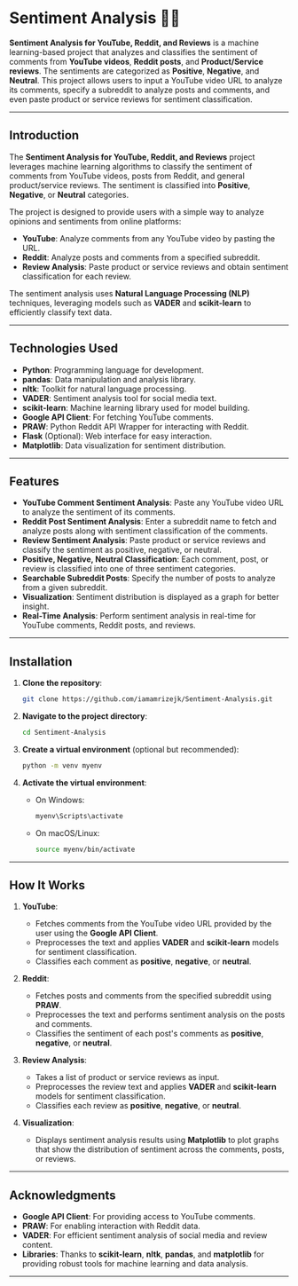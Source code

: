# Sentiment Analysis 🙂🙃

**Sentiment Analysis for YouTube, Reddit, and Reviews** is a machine learning-based project that analyzes and classifies the sentiment of comments from **YouTube videos**, **Reddit posts**, and **Product/Service reviews**. The sentiments are categorized as **Positive**, **Negative**, and **Neutral**. This project allows users to input a YouTube video URL to analyze its comments, specify a subreddit to analyze posts and comments, and even paste product or service reviews for sentiment classification.

---

## Introduction

The **Sentiment Analysis for YouTube, Reddit, and Reviews** project leverages machine learning algorithms to classify the sentiment of comments from YouTube videos, posts from Reddit, and general product/service reviews. The sentiment is classified into **Positive**, **Negative**, or **Neutral** categories. 

The project is designed to provide users with a simple way to analyze opinions and sentiments from online platforms:

- **YouTube**: Analyze comments from any YouTube video by pasting the URL.
- **Reddit**: Analyze posts and comments from a specified subreddit.
- **Review Analysis**: Paste product or service reviews and obtain sentiment classification for each review.

The sentiment analysis uses **Natural Language Processing (NLP)** techniques, leveraging models such as **VADER** and **scikit-learn** to efficiently classify text data.

---

## Technologies Used

- **Python**: Programming language for development.
- **pandas**: Data manipulation and analysis library.
- **nltk**: Toolkit for natural language processing.
- **VADER**: Sentiment analysis tool for social media text.
- **scikit-learn**: Machine learning library used for model building.
- **Google API Client**: For fetching YouTube comments.
- **PRAW**: Python Reddit API Wrapper for interacting with Reddit.
- **Flask** (Optional): Web interface for easy interaction.
- **Matplotlib**: Data visualization for sentiment distribution.

---

## Features

- **YouTube Comment Sentiment Analysis**: Paste any YouTube video URL to analyze the sentiment of its comments.
- **Reddit Post Sentiment Analysis**: Enter a subreddit name to fetch and analyze posts along with sentiment classification of the comments.
- **Review Sentiment Analysis**: Paste product or service reviews and classify the sentiment as positive, negative, or neutral.
- **Positive, Negative, Neutral Classification**: Each comment, post, or review is classified into one of three sentiment categories.
- **Searchable Subreddit Posts**: Specify the number of posts to analyze from a given subreddit.
- **Visualization**: Sentiment distribution is displayed as a graph for better insight.
- **Real-Time Analysis**: Perform sentiment analysis in real-time for YouTube comments, Reddit posts, and reviews.

---

## Installation

1. **Clone the repository**:

    ```bash
    git clone https://github.com/iamamrizejk/Sentiment-Analysis.git
    ```

2. **Navigate to the project directory**:

    ```bash
    cd Sentiment-Analysis
    ```

3. **Create a virtual environment** (optional but recommended):

    ```bash
    python -m venv myenv
    ```

4. **Activate the virtual environment**:

    - On Windows:

      ```bash
      myenv\Scripts\activate
      ```

    - On macOS/Linux:

      ```bash
      source myenv/bin/activate
      ```
---

## How It Works

1. **YouTube**:
   - Fetches comments from the YouTube video URL provided by the user using the **Google API Client**.
   - Preprocesses the text and applies **VADER** and **scikit-learn** models for sentiment classification.
   - Classifies each comment as **positive**, **negative**, or **neutral**.

2. **Reddit**:
   - Fetches posts and comments from the specified subreddit using **PRAW**.
   - Preprocesses the text and performs sentiment analysis on the posts and comments.
   - Classifies the sentiment of each post's comments as **positive**, **negative**, or **neutral**.

3. **Review Analysis**:
   - Takes a list of product or service reviews as input.
   - Preprocesses the review text and applies **VADER** and **scikit-learn** models for sentiment classification.
   - Classifies each review as **positive**, **negative**, or **neutral**.

4. **Visualization**:
   - Displays sentiment analysis results using **Matplotlib** to plot graphs that show the distribution of sentiment across the comments, posts, or reviews.

---

## Acknowledgments

- **Google API Client**: For providing access to YouTube comments.
- **PRAW**: For enabling interaction with Reddit data.
- **VADER**: For efficient sentiment analysis of social media and review content.
- **Libraries**: Thanks to **scikit-learn**, **nltk**, **pandas**, and **matplotlib** for providing robust tools for machine learning and data analysis.

---
